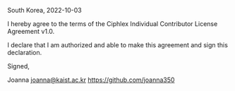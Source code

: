 South Korea, 2022-10-03

I hereby agree to the terms of the Ciphlex Individual Contributor License Agreement v1.0.

I declare that I am authorized and able to make this agreement and sign this declaration.

Signed,

Joanna joanna@kaist.ac.kr https://github.com/joanna350
